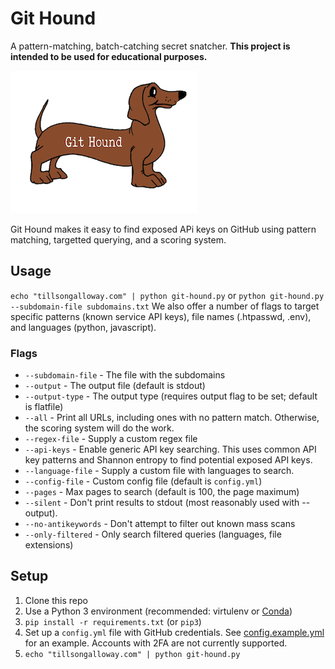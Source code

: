 # Git Hound

A pattern-matching, batch-catching secret snatcher.
**This project is intended to be used for educational purposes.**

![Git Hound](assets/logo.png)

Git Hound makes it easy to find exposed APi keys on GitHub using pattern matching, targetted querying, and a scoring system.

## Usage

`echo "tillsongalloway.com" | python git-hound.py` or `python git-hound.py --subdomain-file subdomains.txt`
We also offer a number of flags to target specific patterns (known service API keys), file names (.htpasswd, .env), and languages (python, javascript).

### Flags

* `--subdomain-file` - The file with the subdomains
* `--output` - The output file (default is stdout)
* `--output-type` - The output type (requires output flag to be set; default is flatfile)
* `--all` - Print all URLs, including ones with no pattern match. Otherwise, the scoring system will do the work.
* `--regex-file` - Supply a custom regex file
* `--api-keys` - Enable generic API key searching. This uses common API key patterns and Shannon entropy to find potential exposed API keys.
* `--language-file` - Supply a custom file with languages to search.
* `--config-file` - Custom config file (default is `config.yml`)
* `--pages` - Max pages to search (default is 100, the page maximum)
* `--silent` - Don't print results to stdout (most reasonably used with --output).
* `--no-antikeywords` - Don't attempt to filter out known mass scans
* `--only-filtered` - Only search filtered queries (languages, file extensions)

## Setup

1. Clone this repo
2. Use a Python 3 environment (recommended: virtulenv or [Conda](https://docs.conda.io/en/latest/))
3. `pip install -r requirements.txt` (or `pip3`)
4. Set up a `config.yml` file with GitHub credentials. See [config.example.yml](config.example.yml) for an example. Accounts with 2FA are not currently supported.
5. `echo "tillsongalloway.com" | python git-hound.py`
